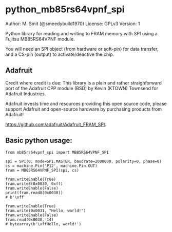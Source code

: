 # python_mb85rs64vpnf_spi

Author: M. Smit (@smeedybuild1970)
License: GPLv3
Version: 1

Python library for reading and writing to FRAM memory with SPI using a Fujitsu MB85RS64VPNF module.

You will need an SPI object (from hardware or soft-pin) for data transfer,
and a CS-pin (output) to activate/deactive the chip.

## Adafruit
Credit where credit is due: This library is a plain and rather
straighforward port of the Adafruit CPP module (BSD) by
Kevin (KTOWN) Townsend for Adafruit Industries.

Adafruit invests time and resources providing this open source code,
please support Adafruit and open-source hardware by purchasing products
from Adafruit!

https://github.com/adafruit/Adafruit_FRAM_SPI.

## Basic python usage:
```
from mb85rs64vpnf_spi import MB85RS64VPNF_SPI

spi = SPI(0, mode=SPI.MASTER, baudrate=2000000, polarity=0, phase=0)
cs = machine.Pin('P12', machine.Pin.OUT)
fram = MB85RS64VPNF_SPI(spi, cs)

fram.writeEnable(True)
fram.write8(0x0030, 0xff)
fram.writeEnable(False)
print(fram.read8(0x0030))
# b'\xff'

fram.writeEnable(True)
fram.write(0x0031, "Hello, world!")
fram.writeEnable(False)
fram.read(0x0030, 14)
# bytearray(b'\xffHello, world!')
```
